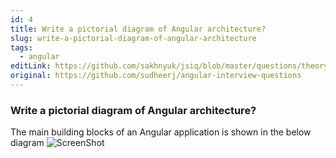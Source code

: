 ```yaml
---
id: 4
title: Write a pictorial diagram of Angular architecture?
slug: write-a-pictorial-diagram-of-angular-architecture
tags:
  - angular
editLink: https://github.com/sakhnyuk/jsiq/blob/master/questions/theory/angular/4.md
original: https://github.com/sudheerj/angular-interview-questions
---
```


### Write a pictorial diagram of Angular architecture?

The main building blocks of an Angular application is shown in the below diagram ![ScreenShot](images/architecture.png)
